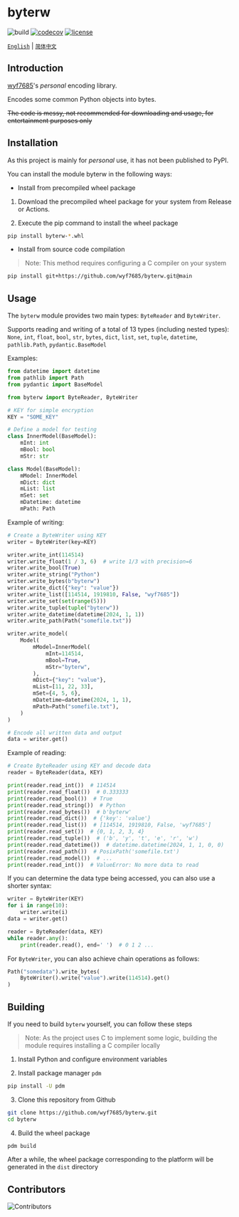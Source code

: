 # byterw

![build](https://github.com/wyf7685/byterw/actions/workflows/build.yml/badge.svg)
[![codecov](https://codecov.io/gh/wyf7685/byterw/graph/badge.svg?token=3PGRN98Y25)](https://codecov.io/gh/wyf7685/byterw)
[![license](https://img.shields.io/github/license/wyf7685/byterw.svg)](https://github.com/wyf7685/byterw/blob/main/LICENSE)

[`English`](https://github.com/wyf7685/byterw/blob/main/README.md) | [`简体中文`](https://github.com/wyf7685/byterw/blob/main/README.zh.md)

## Introduction

[wyf7685](https://github.com/wyf7685)'s _personal_ encoding library.

Encodes some common Python objects into bytes.

~~The code is messy, not recommended for downloading and usage, for entertainment purposes only~~

## Installation

As this project is mainly for _personal_ use, it has not been published to PyPI.

You can install the module byterw in the following ways:

- Install from precompiled wheel package

1. Download the precompiled wheel package for your system from Release or Actions.

2. Execute the pip command to install the wheel package

```sh
pip install byterw-*.whl
```

- Install from source code compilation

> Note: This method requires configuring a C compiler on your system

```sh
pip install git+https://github.com/wyf7685/byterw.git@main
```

## Usage

The `byterw` module provides two main types: `ByteReader` and `ByteWriter`.

Supports reading and writing of a total of 13 types (including nested types): `None`, `int`, `float`, `bool`, `str`, `bytes`, `dict`, `list`, `set`, `tuple`, `datetime`, `pathlib.Path`, `pydantic.BaseModel`

Examples:

```python
from datetime import datetime
from pathlib import Path
from pydantic import BaseModel

from byterw import ByteReader, ByteWriter

# KEY for simple encryption
KEY = "SOME_KEY"

# Define a model for testing
class InnerModel(BaseModel):
    mInt: int
    mBool: bool
    mStr: str

class Model(BaseModel):
    mModel: InnerModel
    mDict: dict
    mList: list
    mSet: set
    mDatetime: datetime
    mPath: Path
```

Example of writing:

```python
# Create a ByteWriter using KEY
writer = ByteWriter(key=KEY)

writer.write_int(114514)
writer.write_float(1 / 3, 6)  # write 1/3 with precision=6
writer.write_bool(True)
writer.write_string("Python")
writer.write_bytes(b"byterw")
writer.write_dict({"key": "value"})
writer.write_list([114514, 1919810, False, "wyf7685"])
writer.write_set(set(range(5)))
writer.write_tuple(tuple("byterw"))
writer.write_datetime(datetime(2024, 1, 1))
writer.write_path(Path("somefile.txt"))

writer.write_model(
    Model(
        mModel=InnerModel(
            mInt=114514,
            mBool=True,
            mStr="byterw",
        ),
        mDict={"key": "value"},
        mList=[11, 22, 33],
        mSet={4, 5, 6},
        mDatetime=datetime(2024, 1, 1),
        mPath=Path("somefile.txt"),
    )
)

# Encode all written data and output
data = writer.get()
```

Example of reading:

```python
# Create ByteReader using KEY and decode data
reader = ByteReader(data, KEY)

print(reader.read_int())  # 114514
print(reader.read_float())  # 0.333333
print(reader.read_bool())  # True
print(reader.read_string())  # Python
print(reader.read_bytes())  # b'byterw'
print(reader.read_dict())  # {'key': 'value'}
print(reader.read_list())  # [114514, 1919810, False, 'wyf7685']
print(reader.read_set())  # {0, 1, 2, 3, 4}
print(reader.read_tuple())  # ('b', 'y', 't', 'e', 'r', 'w')
print(reader.read_datetime())  # datetime.datetime(2024, 1, 1, 0, 0)
print(reader.read_path())  # PosixPath('somefile.txt')
print(reader.read_model())  # ...
print(reader.read_int())  # ValueError: No more data to read
```

If you can determine the data type being accessed, you can also use a shorter syntax:

```python
writer = ByteWriter(KEY)
for i in range(10):
    writer.write(i)
data = writer.get()

reader = ByteReader(data, KEY)
while reader.any():
    print(reader.read(), end=' ')  # 0 1 2 ...
```

For `ByteWriter`, you can also achieve chain operations as follows:

```python
Path("somedata").write_bytes(
    ByteWriter().write("value").write(114514).get()
)
```

## Building

If you need to build `byterw` yourself, you can follow these steps

> Note: As the project uses C to implement some logic, building the module requires installing a C compiler locally

1. Install Python and configure environment variables

2. Install package manager `pdm`

```sh
pip install -U pdm
```

3. Clone this repository from Github

```sh
git clone https://github.com/wyf7685/byterw.git
cd byterw
```

4. Build the wheel package

```sh
pdm build
```

After a while, the wheel package corresponding to the platform will be generated in the `dist` directory

## Contributors

![Contributors](https://contrib.rocks/image?repo=wyf7685/byterw)
